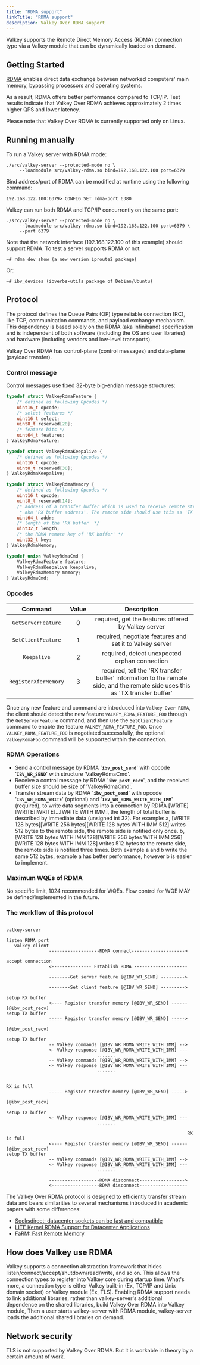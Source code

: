 ```yaml
---
title: "RDMA support"
linkTitle: "RDMA support"
description: Valkey Over RDMA support
---
```


Valkey supports the Remote Direct Memory Access (RDMA) connection type via a
Valkey module that can be dynamically loaded on demand.

## Getting Started

[RDMA](https://en.wikipedia.org/wiki/Remote_direct_memory_access)
enables direct data exchange between networked computers' main memory,
bypassing processors and operating systems.

As a result, RDMA offers better performance compared to TCP/IP. Test results indicate that
Valkey Over RDMA achieves approximately 2 times higher QPS and lower latency.

Please note that Valkey Over RDMA is currently supported only on Linux.

## Running manually

To run a Valkey server with RDMA mode:

    ./src/valkey-server --protected-mode no \
         --loadmodule src/valkey-rdma.so bind=192.168.122.100 port=6379

Bind address/port of RDMA can be modified at runtime using the following command:

    192.168.122.100:6379> CONFIG SET rdma-port 6380

Valkey can run both RDMA and TCP/IP concurrently on the same port:

    ./src/valkey-server --protected-mode no \
         --loadmodule src/valkey-rdma.so bind=192.168.122.100 port=6379 \
         --port 6379

Note that the network interface (192.168.122.100 of this example) should support
RDMA. To test a server supports RDMA or not:

    ~# rdma dev show (a new version iproute2 package)
Or:

    ~# ibv_devices (ibverbs-utils package of Debian/Ubuntu)


## Protocol

The protocol defines the Queue Pairs (QP) type reliable connection (RC),
like TCP, communication commands, and payload exchange mechanism.
This dependency is based solely on the RDMA (aka Infiniband) specification
and is independent of both software (including the OS and user libraries)
and hardware (including vendors and low-level transports).

Valkey Over RDMA has control-plane (control messages) and data-plane (payload transfer).

### Control message

Control messages use fixed 32-byte big-endian message structures:
```C
typedef struct ValkeyRdmaFeature {
    /* defined as following Opcodes */
    uint16_t opcode;
    /* select features */
    uint16_t select;
    uint8_t reserved[20];
    /* feature bits */
    uint64_t features;
} ValkeyRdmaFeature;

typedef struct ValkeyRdmaKeepalive {
    /* defined as following Opcodes */
    uint16_t opcode;
    uint8_t reserved[30];
} ValkeyRdmaKeepalive;

typedef struct ValkeyRdmaMemory {
    /* defined as following Opcodes */
    uint16_t opcode;
    uint8_t reserved[14];
    /* address of a transfer buffer which is used to receive remote streaming data,
     * aka 'RX buffer address'. The remote side should use this as 'TX buffer address' */
    uint64_t addr;
    /* length of the 'RX buffer' */
    uint32_t length;
    /* the RDMA remote key of 'RX buffer' */
    uint32_t key;
} ValkeyRdmaMemory;

typedef union ValkeyRdmaCmd {
    ValkeyRdmaFeature feature;
    ValkeyRdmaKeepalive keepalive;
    ValkeyRdmaMemory memory;
} ValkeyRdmaCmd;
```

### Opcodes
|Command| Value | Description |
| :----: | :----: | :----: |
| `GetServerFeature`   | 0 | required, get the features offered by Valkey server |
| `SetClientFeature`   | 1 | required, negotiate features and set it to Valkey server |
| `Keepalive`          | 2 | required, detect unexpected orphan connection |
| `RegisterXferMemory` | 3 | required, tell the 'RX transfer buffer' information to the remote side, and the remote side uses this as 'TX transfer buffer' |

Once any new feature and command are introduced into `Valkey Over RDMA`, the client should
detect the new feature `VALKEY_RDMA_FEATURE_FOO` through the `GetServerFeature` command,
and then use the `SetClientFeature` command to enable the feature `VALKEY_RDMA_FEATURE_FOO`.
Once `VALKEY_RDMA_FEATURE_FOO` is negotiated successfully, the optional
`ValkeyRdmaFoo` command will be supported within the connection.

### RDMA Operations
- Send a control message by RDMA '**`ibv_post_send`**' with opcode '**`IBV_WR_SEND`**' with structure
  'ValkeyRdmaCmd'.
- Receive a control message by RDMA '**`ibv_post_recv`**', and the received buffer
  size should be size of 'ValkeyRdmaCmd'.
- Transfer stream data by RDMA '**`ibv_post_send`**' with opcode '**`IBV_WR_RDMA_WRITE`**' (optional) and
  '**`IBV_WR_RDMA_WRITE_WITH_IMM`**' (required), to write data segments into a connection by
  RDMA [WRITE][WRITE][WRITE]...[WRITE WITH IMM], the length of total buffer is described by
  immediate data (unsigned int 32). For example:
  a, [WRITE 128 bytes][WRITE 256 bytes][WRITE 128 bytes WITH IMM 512] writes 512 bytes to the
  remote side, the remote side is notified only once.
  b, [WRITE 128 bytes WITH IMM 128][WRITE 256 bytes WITH IMM 256][WRITE 128 bytes WITH IMM 128]
  writes 512 bytes to the remote side, the remote side is notified three times.
  Both example a and b write the same 512 bytes,
  example a has better performance, however b is easier to implement.


### Maximum WQEs of RDMA
No specific limit, 1024 recommended for WQEs.
Flow control for WQE MAY be defined/implemented in the future.


### The workflow of this protocol
```
                                                                    valkey-server
                                                                    listen RDMA port
   valkey-client
                -------------------RDMA connect-------------------->
                                                                    accept connection
                <--------------- Establish RDMA --------------------

                --------Get server feature [@IBV_WR_SEND] --------->

                --------Set client feature [@IBV_WR_SEND] --------->
                                                                    setup RX buffer
                <---- Register transfer memory [@IBV_WR_SEND] ------
[@ibv_post_recv]
setup TX buffer
                ----- Register transfer memory [@IBV_WR_SEND] ----->
                                                                    [@ibv_post_recv]
                                                                    setup TX buffer
                -- Valkey commands [@IBV_WR_RDMA_WRITE_WITH_IMM] -->
                <- Valkey response [@IBV_WR_RDMA_WRITE_WITH_IMM] ---
                                  .......
                -- Valkey commands [@IBV_WR_RDMA_WRITE_WITH_IMM] -->
                <- Valkey response [@IBV_WR_RDMA_WRITE_WITH_IMM] ---
                                  .......


RX is full
                ----- Register transfer memory [@IBV_WR_SEND] ----->
                                                                    [@ibv_post_recv]
                                                                    setup TX buffer
                <- Valkey response [@IBV_WR_RDMA_WRITE_WITH_IMM] ---
                                  .......

                                                                    RX is full
                <---- Register transfer memory [@IBV_WR_SEND] ------
[@ibv_post_recv]
setup TX buffer
                -- Valkey commands [@IBV_WR_RDMA_WRITE_WITH_IMM] -->
                <- Valkey response [@IBV_WR_RDMA_WRITE_WITH_IMM] ---
                                  .......

                -------------------RDMA disconnect----------------->
                <------------------RDMA disconnect------------------
```

The Valkey Over RDMA protocol is designed to efficiently transfer stream data and
bears similarities to several mechanisms introduced in academic papers with some differences:

* [Socksdirect: datacenter sockets can be fast and compatible](https://dl.acm.org/doi/10.1145/3341302.3342071)
* [LITE Kernel RDMA Support for Datacenter Applications](https://dl.acm.org/doi/abs/10.1145/3132747.3132762)
* [FaRM: Fast Remote Memory](https://www.usenix.org/system/files/conference/nsdi14/nsdi14-paper-dragojevic.pdf)


## How does Valkey use RDMA
Valkey supports a connection abstraction framework that hides listen/connect/accept/shutdown/read/write,
and so on. This allows the connection types to register into Valkey core during startup time.
What's more, a connection type is either Valkey built-in (Ex, TCP/IP and Unix domain socket) or
Valkey module (Ex, TLS).
Enabling RDMA support needs to link additional libraries, rather than valkey-server's additional dependence
on the shared libraries, build Valkey Over RDMA into Valkey module,
Then a user starts valkey-server with RDMA module, valkey-server loads the additional shared libraries on demand.


## Network security
TLS is not supported by Valkey Over RDMA. But it is workable in theory by a certain amount of work.
